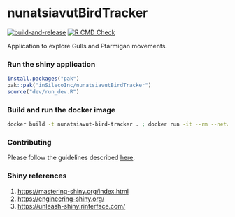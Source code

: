 # nunatsiavutBirdTracker
[![build-and-release](https://github.com/inSilecoInc/nunatsiavutBirdTracker/actions/workflows/build-docker-container.yaml/badge.svg)](https://github.com/inSilecoInc/nunatsiavutBirdTracker/actions/workflows/build-docker-container.yaml)
[![R CMD Check](https://github.com/inSilecoInc/nunatsiavutBirdTracker/actions/workflows/R-CMD-check.yaml/badge.svg)](https://github.com/inSilecoInc/nunatsiavutBirdTracker/actions/workflows/R-CMD-check.yaml)

Application to explore Gulls and Ptarmigan movements. 

### Run the shiny application

```R
install.packages("pak")
pak::pak("inSilecoInc/nunatsiavutBirdTracker")
source("dev/run_dev.R")
```

### Build and run the docker image 

```sh
docker build -t nunatsiavut-bird-tracker . ; docker run -it --rm --network host nunatsiavut-bird-tracker
```

### Contributing

Please follow the guidelines described [here](https://github.com/inSilecoInc/iseShinyTemplate?tab=readme-ov-file#code-convention).


### Shiny references

1. https://mastering-shiny.org/index.html
2. https://engineering-shiny.org/
3. https://unleash-shiny.rinterface.com/
